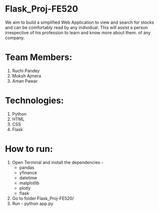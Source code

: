 # Flask_Proj-FE520
We aim to build a simplified Web Application to view and search for stocks and can be comfortably read by any individual. This will assist a person irrespective of his profession to learn and know more about them. 
of any company.

# Team Members:
1. Ruchi Pandey
2. Moksh Ajmera
3. Aman Pawar

# Technologies:
1. Python
2. HTML
3. CSS
4. Flask

# How to run:

1. Open Terminal and install the dependencies - 
   - pandas
   - yfinance
   - datetime
   - matplotlib
   - plotly
   - flask
2. Go to folder Flask_Proj-FE520/
3. Run - python app.py
